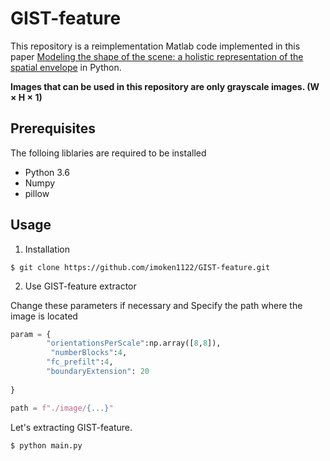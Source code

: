 # GIST-feature
This repository is a reimplementation Matlab code implemented in this paper [Modeling the shape of the scene: a holistic representation of the spatial envelope](http://people.csail.mit.edu/torralba/code/spatialenvelope/) in Python.

__Images that can be used in this repository are only grayscale images. (W × H × 1)__

## Prerequisites
The folloing liblaries are required to be installed 
- Python 3.6
- Numpy
- pillow

## Usage

1. Installation
```
$ git clone https://github.com/imoken1122/GIST-feature.git
```

2. Use GIST-feature extractor

Change these parameters if necessary and Specify the path where the image is located
```python
param = {
        "orientationsPerScale":np.array([8,8]),
         "numberBlocks":4,
        "fc_prefilt":4,
        "boundaryExtension": 20
        
}
```
```python
path = f"./image/{...}"
```

Let's extracting GIST-feature.

```
$ python main.py
```


